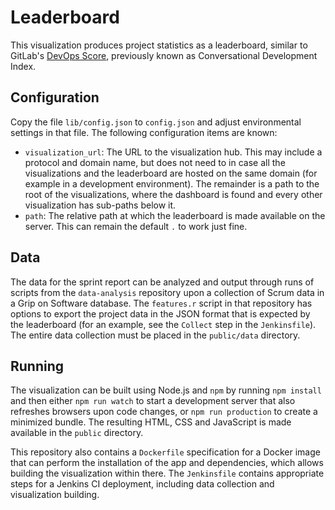 # Leaderboard

This visualization produces project statistics as a leaderboard, similar to 
GitLab's [DevOps 
Score](https://docs.gitlab.com/ee/user/admin_area/analytics/dev_ops_report.html), 
previously known as Conversational Development Index.

## Configuration

Copy the file `lib/config.json` to `config.json` and adjust environmental 
settings in that file. The following configuration items are known:

- `visualization_url`: The URL to the visualization hub. This may include 
  a protocol and domain name, but does not need to in case all the 
  visualizations and the leaderboard are hosted on the same domain (for example 
  in a development environment). The remainder is a path to the root of the 
  visualizations, where the dashboard is found and every other visualization 
  has sub-paths below it.
- `path`: The relative path at which the leaderboard is made available on the 
  server. This can remain the default `.` to work just fine.

## Data

The data for the sprint report can be analyzed and output through runs of 
scripts from the `data-analysis` repository upon a collection of Scrum data in 
a Grip on Software database. The `features.r` script in that repository has 
options to export the project data in the JSON format that is expected by the 
leaderboard (for an example, see the `Collect` step in the `Jenkinsfile`).
The entire data collection must be placed in the `public/data` directory.

## Running

The visualization can be built using Node.js and `npm` by running `npm install` 
and then either `npm run watch` to start a development server that also 
refreshes browsers upon code changes, or `npm run production` to create 
a minimized bundle. The resulting HTML, CSS and JavaScript is made available in 
the `public` directory.

This repository also contains a `Dockerfile` specification for a Docker image 
that can perform the installation of the app and dependencies, which allows 
building the visualization within there. The `Jenkinsfile` contains appropriate 
steps for a Jenkins CI deployment, including data collection and visualization 
building.

